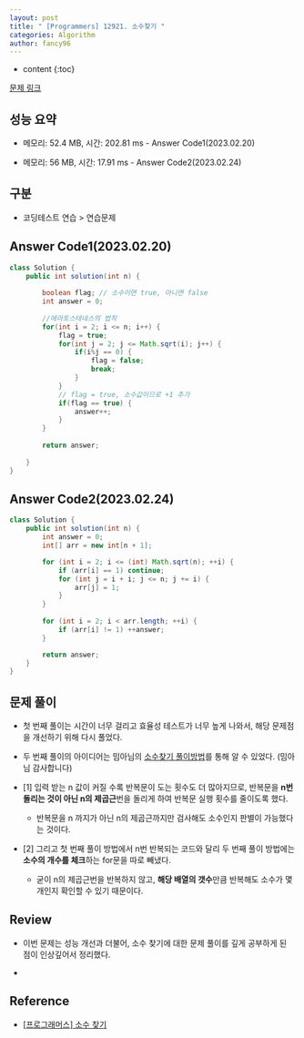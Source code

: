 ```yaml
---
layout: post
title: " [Programmers] 12921. 소수찾기 "
categories: Algorithm
author: fancy96
---
```

* content
{:toc}

[문제 링크](https://school.programmers.co.kr/learn/courses/30/lessons/12921)

## 성능 요약

* 메모리: 52.4 MB, 시간: 202.81 ms - Answer Code1(2023.02.20)

* 메모리: 56 MB, 시간: 17.91 ms - Answer Code2(2023.02.24)

## 구분

* 코딩테스트 연습 > 연습문제

## Answer Code1(2023.02.20)

```java
class Solution {
    public int solution(int n) {
        
        boolean flag; // 소수이면 true, 아니면 false
        int answer = 0;
        
        //에라토스테네스의 법칙
        for(int i = 2; i <= n; i++) {
            flag = true;
            for(int j = 2; j <= Math.sqrt(i); j++) {
                if(i%j == 0) {
                    flag = false;
                    break;
                }
            }
            // flag = true, 소수값이므로 +1 추가
            if(flag == true) {
                answer++;
            }
        }
        
        return answer;
        
    }
}
```

## Answer Code2(2023.02.24)

```java
class Solution {
    public int solution(int n) {
        int answer = 0;
        int[] arr = new int[n + 1];

        for (int i = 2; i <= (int) Math.sqrt(n); ++i) {
            if (arr[i] == 1) continue;
            for (int j = i + i; j <= n; j += i) {
                arr[j] = 1;
            }
        }
        
        for (int i = 2; i < arr.length; ++i) {
            if (arr[i] != 1) ++answer;
        }

        return answer;
    }
}
```

## 문제 풀이

* 첫 번째 풀이는 시간이 너무 걸리고 효율성 테스트가 너무 높게 나와서, 해당 문제점을 개선하기 위해 다시 풀었다.

* 두 번째 풀이의 아이디어는 밈아님의 [소수찾기 풀이방법](https://mimah.tistory.com/entry/%ED%94%84%EB%A1%9C%EA%B7%B8%EB%9E%98%EB%A8%B8%EC%8A%A4Java-%EC%86%8C%EC%88%98-%EC%B0%BE%EA%B8%B0)를 통해 알 수 있었다. (밈아님 감사합니다)

* [1] 입력 받는 n 값이 커질 수록 반복문이 도는 횟수도 더 많아지므로, 반복문을 **n번 돌리는 것이 아닌 n의 제곱근**번을 돌리게 하여 반복문 실행 횟수를 줄이도록 했다.

    * 반복문을 n 까지가 아닌 n의 제곱근까지만 검사해도 소수인지 판별이 가능했다는 것이다.

* [2] 그리고 첫 번째 풀이 방법에서 n번 반복되는 코드와 달리 두 번째 풀이 방법에는 **소수의 개수를 체크**하는 for문을 따로 빼냈다.

    * 굳이 n의 제곱근번을 반복하지 않고, **해당 배열의 갯수**만큼 반복해도 소수가 몇개인지 확인할 수 있기 때문이다.


## Review

* 이번 문제는 성능 개선과 더불어, 소수 찾기에 대한 문제 풀이를 깊게 공부하게 된 점이 인상깊어서 정리했다.

* 

## Reference

* [[프로그래머스] 소수 찾기](https://mimah.tistory.com/entry/%ED%94%84%EB%A1%9C%EA%B7%B8%EB%9E%98%EB%A8%B8%EC%8A%A4Java-%EC%86%8C%EC%88%98-%EC%B0%BE%EA%B8%B0)